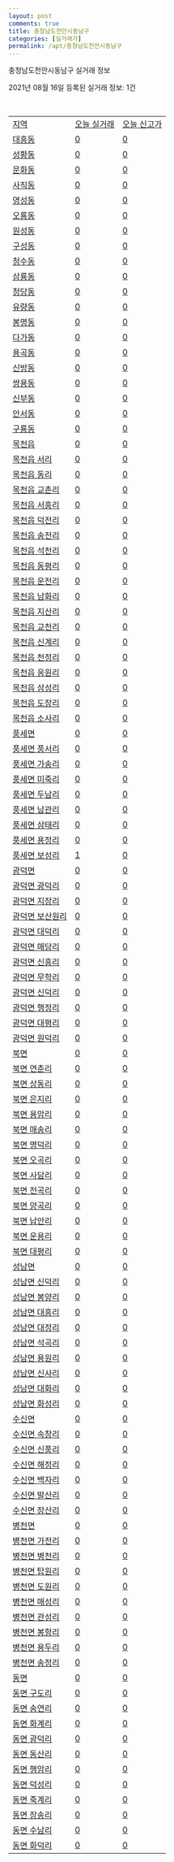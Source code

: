 ```yaml
---
layout: post
comments: true
title: 충청남도천안시동남구
categories: [실거래가]
permalink: /apt/충청남도천안시동남구
---
```


충청남도천안시동남구 실거래 정보

2021년 08월 16일 등록된 실거래 정보: 1건

<script type="text/javascript">
  google.charts.load('current', {'packages':['corechart']});
  google.charts.setOnLoadCallback(drawChart);

  function drawChart() {
    var data = google.visualization.arrayToDataTable([['거래일', '매매', '전월세', '전매'], ['19-10', 0, 0, 26], ['19-11', 0, 0, 68], ['19-12', 0, 0, 81], ['20-01', 0, 0, 34], ['20-02', 0, 0, 35], ['20-03', 0, 0, 25], ['20-04', 0, 0, 45], ['20-05', 0, 0, 69], ['20-06', 0, 0, 75], ['20-07', 0, 0, 26], ['20-08', 210, 189, 30], ['20-09', 425, 246, 62], ['20-10', 520, 259, 109], ['20-11', 620, 234, 220], ['20-12', 654, 311, 149], ['21-01', 348, 314, 42], ['21-02', 346, 258, 40], ['21-03', 523, 299, 42], ['21-04', 439, 244, 76], ['21-05', 471, 594, 192], ['21-06', 423, 511, 107], ['21-07', 448, 352, 193], ['21-08', 86, 62, 31]]);

    var options = {
      title: '최근 1년간 유형별 거래량 추이',
      legend: { position: 'bottom' }
    };

    var chart = new google.visualization.LineChart(document.getElementById('columnchart_material'));
    chart.draw(data, (options));
  }
</script>

<div id="columnchart_material" style="width: 95%; margin-left: -35px"></div>
<br>
<table class="sortable">
  <tr>
    <td><a href="#">지역</a></td>
    <td><a href="#">오늘 실거래</a></td>
    <td><a href="#">오늘 신고가</a></td>
  </tr>

  
  <tr class="item">
    <td><a href="충청남도천안시동남구대흥동">대흥동</a></td>
    <td><a href="충청남도천안시동남구대흥동">0</a></td>
    <td><a href="충청남도천안시동남구대흥동">0</a></td>
  </tr>
    

  <tr class="item">
    <td><a href="충청남도천안시동남구성황동">성황동</a></td>
    <td><a href="충청남도천안시동남구성황동">0</a></td>
    <td><a href="충청남도천안시동남구성황동">0</a></td>
  </tr>
    

  <tr class="item">
    <td><a href="충청남도천안시동남구문화동">문화동</a></td>
    <td><a href="충청남도천안시동남구문화동">0</a></td>
    <td><a href="충청남도천안시동남구문화동">0</a></td>
  </tr>
    

  <tr class="item">
    <td><a href="충청남도천안시동남구사직동">사직동</a></td>
    <td><a href="충청남도천안시동남구사직동">0</a></td>
    <td><a href="충청남도천안시동남구사직동">0</a></td>
  </tr>
    

  <tr class="item">
    <td><a href="충청남도천안시동남구영성동">영성동</a></td>
    <td><a href="충청남도천안시동남구영성동">0</a></td>
    <td><a href="충청남도천안시동남구영성동">0</a></td>
  </tr>
    

  <tr class="item">
    <td><a href="충청남도천안시동남구오룡동">오룡동</a></td>
    <td><a href="충청남도천안시동남구오룡동">0</a></td>
    <td><a href="충청남도천안시동남구오룡동">0</a></td>
  </tr>
    

  <tr class="item">
    <td><a href="충청남도천안시동남구원성동">원성동</a></td>
    <td><a href="충청남도천안시동남구원성동">0</a></td>
    <td><a href="충청남도천안시동남구원성동">0</a></td>
  </tr>
    

  <tr class="item">
    <td><a href="충청남도천안시동남구구성동">구성동</a></td>
    <td><a href="충청남도천안시동남구구성동">0</a></td>
    <td><a href="충청남도천안시동남구구성동">0</a></td>
  </tr>
    

  <tr class="item">
    <td><a href="충청남도천안시동남구청수동">청수동</a></td>
    <td><a href="충청남도천안시동남구청수동">0</a></td>
    <td><a href="충청남도천안시동남구청수동">0</a></td>
  </tr>
    

  <tr class="item">
    <td><a href="충청남도천안시동남구삼룡동">삼룡동</a></td>
    <td><a href="충청남도천안시동남구삼룡동">0</a></td>
    <td><a href="충청남도천안시동남구삼룡동">0</a></td>
  </tr>
    

  <tr class="item">
    <td><a href="충청남도천안시동남구청당동">청당동</a></td>
    <td><a href="충청남도천안시동남구청당동">0</a></td>
    <td><a href="충청남도천안시동남구청당동">0</a></td>
  </tr>
    

  <tr class="item">
    <td><a href="충청남도천안시동남구유량동">유량동</a></td>
    <td><a href="충청남도천안시동남구유량동">0</a></td>
    <td><a href="충청남도천안시동남구유량동">0</a></td>
  </tr>
    

  <tr class="item">
    <td><a href="충청남도천안시동남구봉명동">봉명동</a></td>
    <td><a href="충청남도천안시동남구봉명동">0</a></td>
    <td><a href="충청남도천안시동남구봉명동">0</a></td>
  </tr>
    

  <tr class="item">
    <td><a href="충청남도천안시동남구다가동">다가동</a></td>
    <td><a href="충청남도천안시동남구다가동">0</a></td>
    <td><a href="충청남도천안시동남구다가동">0</a></td>
  </tr>
    

  <tr class="item">
    <td><a href="충청남도천안시동남구용곡동">용곡동</a></td>
    <td><a href="충청남도천안시동남구용곡동">0</a></td>
    <td><a href="충청남도천안시동남구용곡동">0</a></td>
  </tr>
    

  <tr class="item">
    <td><a href="충청남도천안시동남구신방동">신방동</a></td>
    <td><a href="충청남도천안시동남구신방동">0</a></td>
    <td><a href="충청남도천안시동남구신방동">0</a></td>
  </tr>
    

  <tr class="item">
    <td><a href="충청남도천안시동남구쌍용동">쌍용동</a></td>
    <td><a href="충청남도천안시동남구쌍용동">0</a></td>
    <td><a href="충청남도천안시동남구쌍용동">0</a></td>
  </tr>
    

  <tr class="item">
    <td><a href="충청남도천안시동남구신부동">신부동</a></td>
    <td><a href="충청남도천안시동남구신부동">0</a></td>
    <td><a href="충청남도천안시동남구신부동">0</a></td>
  </tr>
    

  <tr class="item">
    <td><a href="충청남도천안시동남구안서동">안서동</a></td>
    <td><a href="충청남도천안시동남구안서동">0</a></td>
    <td><a href="충청남도천안시동남구안서동">0</a></td>
  </tr>
    

  <tr class="item">
    <td><a href="충청남도천안시동남구구룡동">구룡동</a></td>
    <td><a href="충청남도천안시동남구구룡동">0</a></td>
    <td><a href="충청남도천안시동남구구룡동">0</a></td>
  </tr>
    

  <tr class="item">
    <td><a href="충청남도천안시동남구목천읍">목천읍</a></td>
    <td><a href="충청남도천안시동남구목천읍">0</a></td>
    <td><a href="충청남도천안시동남구목천읍">0</a></td>
  </tr>
    

  <tr class="item">
    <td><a href="충청남도천안시동남구목천읍서리">목천읍 서리</a></td>
    <td><a href="충청남도천안시동남구목천읍서리">0</a></td>
    <td><a href="충청남도천안시동남구목천읍서리">0</a></td>
  </tr>
    

  <tr class="item">
    <td><a href="충청남도천안시동남구목천읍동리">목천읍 동리</a></td>
    <td><a href="충청남도천안시동남구목천읍동리">0</a></td>
    <td><a href="충청남도천안시동남구목천읍동리">0</a></td>
  </tr>
    

  <tr class="item">
    <td><a href="충청남도천안시동남구목천읍교촌리">목천읍 교촌리</a></td>
    <td><a href="충청남도천안시동남구목천읍교촌리">0</a></td>
    <td><a href="충청남도천안시동남구목천읍교촌리">0</a></td>
  </tr>
    

  <tr class="item">
    <td><a href="충청남도천안시동남구목천읍서흥리">목천읍 서흥리</a></td>
    <td><a href="충청남도천안시동남구목천읍서흥리">0</a></td>
    <td><a href="충청남도천안시동남구목천읍서흥리">0</a></td>
  </tr>
    

  <tr class="item">
    <td><a href="충청남도천안시동남구목천읍덕전리">목천읍 덕전리</a></td>
    <td><a href="충청남도천안시동남구목천읍덕전리">0</a></td>
    <td><a href="충청남도천안시동남구목천읍덕전리">0</a></td>
  </tr>
    

  <tr class="item">
    <td><a href="충청남도천안시동남구목천읍송전리">목천읍 송전리</a></td>
    <td><a href="충청남도천안시동남구목천읍송전리">0</a></td>
    <td><a href="충청남도천안시동남구목천읍송전리">0</a></td>
  </tr>
    

  <tr class="item">
    <td><a href="충청남도천안시동남구목천읍석천리">목천읍 석천리</a></td>
    <td><a href="충청남도천안시동남구목천읍석천리">0</a></td>
    <td><a href="충청남도천안시동남구목천읍석천리">0</a></td>
  </tr>
    

  <tr class="item">
    <td><a href="충청남도천안시동남구목천읍동평리">목천읍 동평리</a></td>
    <td><a href="충청남도천안시동남구목천읍동평리">0</a></td>
    <td><a href="충청남도천안시동남구목천읍동평리">0</a></td>
  </tr>
    

  <tr class="item">
    <td><a href="충청남도천안시동남구목천읍운전리">목천읍 운전리</a></td>
    <td><a href="충청남도천안시동남구목천읍운전리">0</a></td>
    <td><a href="충청남도천안시동남구목천읍운전리">0</a></td>
  </tr>
    

  <tr class="item">
    <td><a href="충청남도천안시동남구목천읍남화리">목천읍 남화리</a></td>
    <td><a href="충청남도천안시동남구목천읍남화리">0</a></td>
    <td><a href="충청남도천안시동남구목천읍남화리">0</a></td>
  </tr>
    

  <tr class="item">
    <td><a href="충청남도천안시동남구목천읍지산리">목천읍 지산리</a></td>
    <td><a href="충청남도천안시동남구목천읍지산리">0</a></td>
    <td><a href="충청남도천안시동남구목천읍지산리">0</a></td>
  </tr>
    

  <tr class="item">
    <td><a href="충청남도천안시동남구목천읍교천리">목천읍 교천리</a></td>
    <td><a href="충청남도천안시동남구목천읍교천리">0</a></td>
    <td><a href="충청남도천안시동남구목천읍교천리">0</a></td>
  </tr>
    

  <tr class="item">
    <td><a href="충청남도천안시동남구목천읍신계리">목천읍 신계리</a></td>
    <td><a href="충청남도천안시동남구목천읍신계리">0</a></td>
    <td><a href="충청남도천안시동남구목천읍신계리">0</a></td>
  </tr>
    

  <tr class="item">
    <td><a href="충청남도천안시동남구목천읍천정리">목천읍 천정리</a></td>
    <td><a href="충청남도천안시동남구목천읍천정리">0</a></td>
    <td><a href="충청남도천안시동남구목천읍천정리">0</a></td>
  </tr>
    

  <tr class="item">
    <td><a href="충청남도천안시동남구목천읍응원리">목천읍 응원리</a></td>
    <td><a href="충청남도천안시동남구목천읍응원리">0</a></td>
    <td><a href="충청남도천안시동남구목천읍응원리">0</a></td>
  </tr>
    

  <tr class="item">
    <td><a href="충청남도천안시동남구목천읍삼성리">목천읍 삼성리</a></td>
    <td><a href="충청남도천안시동남구목천읍삼성리">0</a></td>
    <td><a href="충청남도천안시동남구목천읍삼성리">0</a></td>
  </tr>
    

  <tr class="item">
    <td><a href="충청남도천안시동남구목천읍도장리">목천읍 도장리</a></td>
    <td><a href="충청남도천안시동남구목천읍도장리">0</a></td>
    <td><a href="충청남도천안시동남구목천읍도장리">0</a></td>
  </tr>
    

  <tr class="item">
    <td><a href="충청남도천안시동남구목천읍소사리">목천읍 소사리</a></td>
    <td><a href="충청남도천안시동남구목천읍소사리">0</a></td>
    <td><a href="충청남도천안시동남구목천읍소사리">0</a></td>
  </tr>
    

  <tr class="item">
    <td><a href="충청남도천안시동남구풍세면">풍세면</a></td>
    <td><a href="충청남도천안시동남구풍세면">0</a></td>
    <td><a href="충청남도천안시동남구풍세면">0</a></td>
  </tr>
    

  <tr class="item">
    <td><a href="충청남도천안시동남구풍세면풍서리">풍세면 풍서리</a></td>
    <td><a href="충청남도천안시동남구풍세면풍서리">0</a></td>
    <td><a href="충청남도천안시동남구풍세면풍서리">0</a></td>
  </tr>
    

  <tr class="item">
    <td><a href="충청남도천안시동남구풍세면가송리">풍세면 가송리</a></td>
    <td><a href="충청남도천안시동남구풍세면가송리">0</a></td>
    <td><a href="충청남도천안시동남구풍세면가송리">0</a></td>
  </tr>
    

  <tr class="item">
    <td><a href="충청남도천안시동남구풍세면미죽리">풍세면 미죽리</a></td>
    <td><a href="충청남도천안시동남구풍세면미죽리">0</a></td>
    <td><a href="충청남도천안시동남구풍세면미죽리">0</a></td>
  </tr>
    

  <tr class="item">
    <td><a href="충청남도천안시동남구풍세면두남리">풍세면 두남리</a></td>
    <td><a href="충청남도천안시동남구풍세면두남리">0</a></td>
    <td><a href="충청남도천안시동남구풍세면두남리">0</a></td>
  </tr>
    

  <tr class="item">
    <td><a href="충청남도천안시동남구풍세면남관리">풍세면 남관리</a></td>
    <td><a href="충청남도천안시동남구풍세면남관리">0</a></td>
    <td><a href="충청남도천안시동남구풍세면남관리">0</a></td>
  </tr>
    

  <tr class="item">
    <td><a href="충청남도천안시동남구풍세면삼태리">풍세면 삼태리</a></td>
    <td><a href="충청남도천안시동남구풍세면삼태리">0</a></td>
    <td><a href="충청남도천안시동남구풍세면삼태리">0</a></td>
  </tr>
    

  <tr class="item">
    <td><a href="충청남도천안시동남구풍세면용정리">풍세면 용정리</a></td>
    <td><a href="충청남도천안시동남구풍세면용정리">0</a></td>
    <td><a href="충청남도천안시동남구풍세면용정리">0</a></td>
  </tr>
    

  <tr class="item">
    <td><a href="충청남도천안시동남구풍세면보성리">풍세면 보성리</a></td>
    <td><a href="충청남도천안시동남구풍세면보성리">1</a></td>
    <td><a href="충청남도천안시동남구풍세면보성리">0</a></td>
  </tr>
    

  <tr class="item">
    <td><a href="충청남도천안시동남구광덕면">광덕면</a></td>
    <td><a href="충청남도천안시동남구광덕면">0</a></td>
    <td><a href="충청남도천안시동남구광덕면">0</a></td>
  </tr>
    

  <tr class="item">
    <td><a href="충청남도천안시동남구광덕면광덕리">광덕면 광덕리</a></td>
    <td><a href="충청남도천안시동남구광덕면광덕리">0</a></td>
    <td><a href="충청남도천안시동남구광덕면광덕리">0</a></td>
  </tr>
    

  <tr class="item">
    <td><a href="충청남도천안시동남구광덕면지장리">광덕면 지장리</a></td>
    <td><a href="충청남도천안시동남구광덕면지장리">0</a></td>
    <td><a href="충청남도천안시동남구광덕면지장리">0</a></td>
  </tr>
    

  <tr class="item">
    <td><a href="충청남도천안시동남구광덕면보산원리">광덕면 보산원리</a></td>
    <td><a href="충청남도천안시동남구광덕면보산원리">0</a></td>
    <td><a href="충청남도천안시동남구광덕면보산원리">0</a></td>
  </tr>
    

  <tr class="item">
    <td><a href="충청남도천안시동남구광덕면대덕리">광덕면 대덕리</a></td>
    <td><a href="충청남도천안시동남구광덕면대덕리">0</a></td>
    <td><a href="충청남도천안시동남구광덕면대덕리">0</a></td>
  </tr>
    

  <tr class="item">
    <td><a href="충청남도천안시동남구광덕면매당리">광덕면 매당리</a></td>
    <td><a href="충청남도천안시동남구광덕면매당리">0</a></td>
    <td><a href="충청남도천안시동남구광덕면매당리">0</a></td>
  </tr>
    

  <tr class="item">
    <td><a href="충청남도천안시동남구광덕면신흥리">광덕면 신흥리</a></td>
    <td><a href="충청남도천안시동남구광덕면신흥리">0</a></td>
    <td><a href="충청남도천안시동남구광덕면신흥리">0</a></td>
  </tr>
    

  <tr class="item">
    <td><a href="충청남도천안시동남구광덕면무학리">광덕면 무학리</a></td>
    <td><a href="충청남도천안시동남구광덕면무학리">0</a></td>
    <td><a href="충청남도천안시동남구광덕면무학리">0</a></td>
  </tr>
    

  <tr class="item">
    <td><a href="충청남도천안시동남구광덕면신덕리">광덕면 신덕리</a></td>
    <td><a href="충청남도천안시동남구광덕면신덕리">0</a></td>
    <td><a href="충청남도천안시동남구광덕면신덕리">0</a></td>
  </tr>
    

  <tr class="item">
    <td><a href="충청남도천안시동남구광덕면행정리">광덕면 행정리</a></td>
    <td><a href="충청남도천안시동남구광덕면행정리">0</a></td>
    <td><a href="충청남도천안시동남구광덕면행정리">0</a></td>
  </tr>
    

  <tr class="item">
    <td><a href="충청남도천안시동남구광덕면대평리">광덕면 대평리</a></td>
    <td><a href="충청남도천안시동남구광덕면대평리">0</a></td>
    <td><a href="충청남도천안시동남구광덕면대평리">0</a></td>
  </tr>
    

  <tr class="item">
    <td><a href="충청남도천안시동남구광덕면원덕리">광덕면 원덕리</a></td>
    <td><a href="충청남도천안시동남구광덕면원덕리">0</a></td>
    <td><a href="충청남도천안시동남구광덕면원덕리">0</a></td>
  </tr>
    

  <tr class="item">
    <td><a href="충청남도천안시동남구북면">북면</a></td>
    <td><a href="충청남도천안시동남구북면">0</a></td>
    <td><a href="충청남도천안시동남구북면">0</a></td>
  </tr>
    

  <tr class="item">
    <td><a href="충청남도천안시동남구북면연춘리">북면 연춘리</a></td>
    <td><a href="충청남도천안시동남구북면연춘리">0</a></td>
    <td><a href="충청남도천안시동남구북면연춘리">0</a></td>
  </tr>
    

  <tr class="item">
    <td><a href="충청남도천안시동남구북면상동리">북면 상동리</a></td>
    <td><a href="충청남도천안시동남구북면상동리">0</a></td>
    <td><a href="충청남도천안시동남구북면상동리">0</a></td>
  </tr>
    

  <tr class="item">
    <td><a href="충청남도천안시동남구북면은지리">북면 은지리</a></td>
    <td><a href="충청남도천안시동남구북면은지리">0</a></td>
    <td><a href="충청남도천안시동남구북면은지리">0</a></td>
  </tr>
    

  <tr class="item">
    <td><a href="충청남도천안시동남구북면용암리">북면 용암리</a></td>
    <td><a href="충청남도천안시동남구북면용암리">0</a></td>
    <td><a href="충청남도천안시동남구북면용암리">0</a></td>
  </tr>
    

  <tr class="item">
    <td><a href="충청남도천안시동남구북면매송리">북면 매송리</a></td>
    <td><a href="충청남도천안시동남구북면매송리">0</a></td>
    <td><a href="충청남도천안시동남구북면매송리">0</a></td>
  </tr>
    

  <tr class="item">
    <td><a href="충청남도천안시동남구북면명덕리">북면 명덕리</a></td>
    <td><a href="충청남도천안시동남구북면명덕리">0</a></td>
    <td><a href="충청남도천안시동남구북면명덕리">0</a></td>
  </tr>
    

  <tr class="item">
    <td><a href="충청남도천안시동남구북면오곡리">북면 오곡리</a></td>
    <td><a href="충청남도천안시동남구북면오곡리">0</a></td>
    <td><a href="충청남도천안시동남구북면오곡리">0</a></td>
  </tr>
    

  <tr class="item">
    <td><a href="충청남도천안시동남구북면사담리">북면 사담리</a></td>
    <td><a href="충청남도천안시동남구북면사담리">0</a></td>
    <td><a href="충청남도천안시동남구북면사담리">0</a></td>
  </tr>
    

  <tr class="item">
    <td><a href="충청남도천안시동남구북면전곡리">북면 전곡리</a></td>
    <td><a href="충청남도천안시동남구북면전곡리">0</a></td>
    <td><a href="충청남도천안시동남구북면전곡리">0</a></td>
  </tr>
    

  <tr class="item">
    <td><a href="충청남도천안시동남구북면양곡리">북면 양곡리</a></td>
    <td><a href="충청남도천안시동남구북면양곡리">0</a></td>
    <td><a href="충청남도천안시동남구북면양곡리">0</a></td>
  </tr>
    

  <tr class="item">
    <td><a href="충청남도천안시동남구북면납안리">북면 납안리</a></td>
    <td><a href="충청남도천안시동남구북면납안리">0</a></td>
    <td><a href="충청남도천안시동남구북면납안리">0</a></td>
  </tr>
    

  <tr class="item">
    <td><a href="충청남도천안시동남구북면운용리">북면 운용리</a></td>
    <td><a href="충청남도천안시동남구북면운용리">0</a></td>
    <td><a href="충청남도천안시동남구북면운용리">0</a></td>
  </tr>
    

  <tr class="item">
    <td><a href="충청남도천안시동남구북면대평리">북면 대평리</a></td>
    <td><a href="충청남도천안시동남구북면대평리">0</a></td>
    <td><a href="충청남도천안시동남구북면대평리">0</a></td>
  </tr>
    

  <tr class="item">
    <td><a href="충청남도천안시동남구성남면">성남면</a></td>
    <td><a href="충청남도천안시동남구성남면">0</a></td>
    <td><a href="충청남도천안시동남구성남면">0</a></td>
  </tr>
    

  <tr class="item">
    <td><a href="충청남도천안시동남구성남면신덕리">성남면 신덕리</a></td>
    <td><a href="충청남도천안시동남구성남면신덕리">0</a></td>
    <td><a href="충청남도천안시동남구성남면신덕리">0</a></td>
  </tr>
    

  <tr class="item">
    <td><a href="충청남도천안시동남구성남면봉양리">성남면 봉양리</a></td>
    <td><a href="충청남도천안시동남구성남면봉양리">0</a></td>
    <td><a href="충청남도천안시동남구성남면봉양리">0</a></td>
  </tr>
    

  <tr class="item">
    <td><a href="충청남도천안시동남구성남면대흥리">성남면 대흥리</a></td>
    <td><a href="충청남도천안시동남구성남면대흥리">0</a></td>
    <td><a href="충청남도천안시동남구성남면대흥리">0</a></td>
  </tr>
    

  <tr class="item">
    <td><a href="충청남도천안시동남구성남면대정리">성남면 대정리</a></td>
    <td><a href="충청남도천안시동남구성남면대정리">0</a></td>
    <td><a href="충청남도천안시동남구성남면대정리">0</a></td>
  </tr>
    

  <tr class="item">
    <td><a href="충청남도천안시동남구성남면석곡리">성남면 석곡리</a></td>
    <td><a href="충청남도천안시동남구성남면석곡리">0</a></td>
    <td><a href="충청남도천안시동남구성남면석곡리">0</a></td>
  </tr>
    

  <tr class="item">
    <td><a href="충청남도천안시동남구성남면용원리">성남면 용원리</a></td>
    <td><a href="충청남도천안시동남구성남면용원리">0</a></td>
    <td><a href="충청남도천안시동남구성남면용원리">0</a></td>
  </tr>
    

  <tr class="item">
    <td><a href="충청남도천안시동남구성남면신사리">성남면 신사리</a></td>
    <td><a href="충청남도천안시동남구성남면신사리">0</a></td>
    <td><a href="충청남도천안시동남구성남면신사리">0</a></td>
  </tr>
    

  <tr class="item">
    <td><a href="충청남도천안시동남구성남면대화리">성남면 대화리</a></td>
    <td><a href="충청남도천안시동남구성남면대화리">0</a></td>
    <td><a href="충청남도천안시동남구성남면대화리">0</a></td>
  </tr>
    

  <tr class="item">
    <td><a href="충청남도천안시동남구성남면화성리">성남면 화성리</a></td>
    <td><a href="충청남도천안시동남구성남면화성리">0</a></td>
    <td><a href="충청남도천안시동남구성남면화성리">0</a></td>
  </tr>
    

  <tr class="item">
    <td><a href="충청남도천안시동남구수신면">수신면</a></td>
    <td><a href="충청남도천안시동남구수신면">0</a></td>
    <td><a href="충청남도천안시동남구수신면">0</a></td>
  </tr>
    

  <tr class="item">
    <td><a href="충청남도천안시동남구수신면속창리">수신면 속창리</a></td>
    <td><a href="충청남도천안시동남구수신면속창리">0</a></td>
    <td><a href="충청남도천안시동남구수신면속창리">0</a></td>
  </tr>
    

  <tr class="item">
    <td><a href="충청남도천안시동남구수신면신풍리">수신면 신풍리</a></td>
    <td><a href="충청남도천안시동남구수신면신풍리">0</a></td>
    <td><a href="충청남도천안시동남구수신면신풍리">0</a></td>
  </tr>
    

  <tr class="item">
    <td><a href="충청남도천안시동남구수신면해정리">수신면 해정리</a></td>
    <td><a href="충청남도천안시동남구수신면해정리">0</a></td>
    <td><a href="충청남도천안시동남구수신면해정리">0</a></td>
  </tr>
    

  <tr class="item">
    <td><a href="충청남도천안시동남구수신면백자리">수신면 백자리</a></td>
    <td><a href="충청남도천안시동남구수신면백자리">0</a></td>
    <td><a href="충청남도천안시동남구수신면백자리">0</a></td>
  </tr>
    

  <tr class="item">
    <td><a href="충청남도천안시동남구수신면발산리">수신면 발산리</a></td>
    <td><a href="충청남도천안시동남구수신면발산리">0</a></td>
    <td><a href="충청남도천안시동남구수신면발산리">0</a></td>
  </tr>
    

  <tr class="item">
    <td><a href="충청남도천안시동남구수신면장산리">수신면 장산리</a></td>
    <td><a href="충청남도천안시동남구수신면장산리">0</a></td>
    <td><a href="충청남도천안시동남구수신면장산리">0</a></td>
  </tr>
    

  <tr class="item">
    <td><a href="충청남도천안시동남구병천면">병천면</a></td>
    <td><a href="충청남도천안시동남구병천면">0</a></td>
    <td><a href="충청남도천안시동남구병천면">0</a></td>
  </tr>
    

  <tr class="item">
    <td><a href="충청남도천안시동남구병천면가전리">병천면 가전리</a></td>
    <td><a href="충청남도천안시동남구병천면가전리">0</a></td>
    <td><a href="충청남도천안시동남구병천면가전리">0</a></td>
  </tr>
    

  <tr class="item">
    <td><a href="충청남도천안시동남구병천면병천리">병천면 병천리</a></td>
    <td><a href="충청남도천안시동남구병천면병천리">0</a></td>
    <td><a href="충청남도천안시동남구병천면병천리">0</a></td>
  </tr>
    

  <tr class="item">
    <td><a href="충청남도천안시동남구병천면탑원리">병천면 탑원리</a></td>
    <td><a href="충청남도천안시동남구병천면탑원리">0</a></td>
    <td><a href="충청남도천안시동남구병천면탑원리">0</a></td>
  </tr>
    

  <tr class="item">
    <td><a href="충청남도천안시동남구병천면도원리">병천면 도원리</a></td>
    <td><a href="충청남도천안시동남구병천면도원리">0</a></td>
    <td><a href="충청남도천안시동남구병천면도원리">0</a></td>
  </tr>
    

  <tr class="item">
    <td><a href="충청남도천안시동남구병천면매성리">병천면 매성리</a></td>
    <td><a href="충청남도천안시동남구병천면매성리">0</a></td>
    <td><a href="충청남도천안시동남구병천면매성리">0</a></td>
  </tr>
    

  <tr class="item">
    <td><a href="충청남도천안시동남구병천면관성리">병천면 관성리</a></td>
    <td><a href="충청남도천안시동남구병천면관성리">0</a></td>
    <td><a href="충청남도천안시동남구병천면관성리">0</a></td>
  </tr>
    

  <tr class="item">
    <td><a href="충청남도천안시동남구병천면봉항리">병천면 봉항리</a></td>
    <td><a href="충청남도천안시동남구병천면봉항리">0</a></td>
    <td><a href="충청남도천안시동남구병천면봉항리">0</a></td>
  </tr>
    

  <tr class="item">
    <td><a href="충청남도천안시동남구병천면용두리">병천면 용두리</a></td>
    <td><a href="충청남도천안시동남구병천면용두리">0</a></td>
    <td><a href="충청남도천안시동남구병천면용두리">0</a></td>
  </tr>
    

  <tr class="item">
    <td><a href="충청남도천안시동남구병천면송정리">병천면 송정리</a></td>
    <td><a href="충청남도천안시동남구병천면송정리">0</a></td>
    <td><a href="충청남도천안시동남구병천면송정리">0</a></td>
  </tr>
    

  <tr class="item">
    <td><a href="충청남도천안시동남구동면">동면</a></td>
    <td><a href="충청남도천안시동남구동면">0</a></td>
    <td><a href="충청남도천안시동남구동면">0</a></td>
  </tr>
    

  <tr class="item">
    <td><a href="충청남도천안시동남구동면구도리">동면 구도리</a></td>
    <td><a href="충청남도천안시동남구동면구도리">0</a></td>
    <td><a href="충청남도천안시동남구동면구도리">0</a></td>
  </tr>
    

  <tr class="item">
    <td><a href="충청남도천안시동남구동면송연리">동면 송연리</a></td>
    <td><a href="충청남도천안시동남구동면송연리">0</a></td>
    <td><a href="충청남도천안시동남구동면송연리">0</a></td>
  </tr>
    

  <tr class="item">
    <td><a href="충청남도천안시동남구동면화계리">동면 화계리</a></td>
    <td><a href="충청남도천안시동남구동면화계리">0</a></td>
    <td><a href="충청남도천안시동남구동면화계리">0</a></td>
  </tr>
    

  <tr class="item">
    <td><a href="충청남도천안시동남구동면광덕리">동면 광덕리</a></td>
    <td><a href="충청남도천안시동남구동면광덕리">0</a></td>
    <td><a href="충청남도천안시동남구동면광덕리">0</a></td>
  </tr>
    

  <tr class="item">
    <td><a href="충청남도천안시동남구동면동산리">동면 동산리</a></td>
    <td><a href="충청남도천안시동남구동면동산리">0</a></td>
    <td><a href="충청남도천안시동남구동면동산리">0</a></td>
  </tr>
    

  <tr class="item">
    <td><a href="충청남도천안시동남구동면행암리">동면 행암리</a></td>
    <td><a href="충청남도천안시동남구동면행암리">0</a></td>
    <td><a href="충청남도천안시동남구동면행암리">0</a></td>
  </tr>
    

  <tr class="item">
    <td><a href="충청남도천안시동남구동면덕성리">동면 덕성리</a></td>
    <td><a href="충청남도천안시동남구동면덕성리">0</a></td>
    <td><a href="충청남도천안시동남구동면덕성리">0</a></td>
  </tr>
    

  <tr class="item">
    <td><a href="충청남도천안시동남구동면죽계리">동면 죽계리</a></td>
    <td><a href="충청남도천안시동남구동면죽계리">0</a></td>
    <td><a href="충청남도천안시동남구동면죽계리">0</a></td>
  </tr>
    

  <tr class="item">
    <td><a href="충청남도천안시동남구동면장송리">동면 장송리</a></td>
    <td><a href="충청남도천안시동남구동면장송리">0</a></td>
    <td><a href="충청남도천안시동남구동면장송리">0</a></td>
  </tr>
    

  <tr class="item">
    <td><a href="충청남도천안시동남구동면수남리">동면 수남리</a></td>
    <td><a href="충청남도천안시동남구동면수남리">0</a></td>
    <td><a href="충청남도천안시동남구동면수남리">0</a></td>
  </tr>
    

  <tr class="item">
    <td><a href="충청남도천안시동남구동면화덕리">동면 화덕리</a></td>
    <td><a href="충청남도천안시동남구동면화덕리">0</a></td>
    <td><a href="충청남도천안시동남구동면화덕리">0</a></td>
  </tr>
    


</table>


    